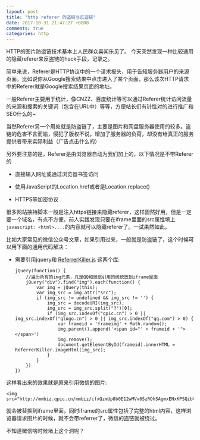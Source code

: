```yaml
---
layout: post
title: "http referer 的盗链与反盗链"
date: 2017-10-31 21:47:27 +0800
comments: true
categories: http
---
```


HTTP的图片防盗链技术基本上人民群众喜闻乐见了。 今天突然发现一种比较通用的隐藏referer来反盗链的hack手段，记录之。


简单来说，Referer是HTTP协议中的一个请求报头，用于告知服务器用户的来源页面。比如说你从Google搜索结果中点击进入了某个页面，那么该次HTTP请求中的Referer就是Google搜索结果页面的地址。

一般Referer主要用于统计，像CNZZ、百度统计等可以通过Referer统计访问流量的来源和搜索的关键词（包含在URL中）等等，方便站长们有针性对的进行推广和SEO什么的~

当然Referer另一个用处就是防盗链了，主要是图片和网盘服务器使用的较多。盗链的危害不言而喻，侵犯了版权不说，增加了服务器的负荷，却没有给真正的服务提供者带来实际利益（广告点击什么的）

另外要注意的是，Referer是由浏览器自动为我们加上的，以下情况是不带Referer的

* 直接输入网址或通过浏览器书签访问

* 使用JavaScript的Location.href或者是Location.replace()

* HTTPS等加密协议

很多网站挟持脚本一般是注入https链接来隐藏referer，这样固然好用，但是一定要一个域名，有点不方便。前人实践发现只要在iframe里面的src属性填上 `javascript: <html>....`的内容就可以隐藏referer了。一试果然如此。

比如大家常见的微信公众号文章，如果引用过来，一般就是防盗链了，这个时候可以用下面的通用代码解决：

* 需要引用jquery和  [ReferrerKiller.js](https://github.com/jpgerek/referrer-killer) 这两个库:

    ```
    jQuery(function() {
        //遍历所有的img元素，凡是QQ和微信引用的统统放到iframe里面
        jQuery("div").find("img").each(function() {
            var img = jQuery(this);
            var img_src = img.attr("src");
            if (img_src != undefined && img_src != '') {
                img_src = decodeURI(img_src);
                img_src = img_src.split("?")[0];
                if (img_src.indexOf("qpic.cn") > 0 || img_src.indexOf("qlogo.cn") > 0 || img_src.indexOf("qq.com") > 0) {
                    var frameid = 'frameimg' + Math.random();
                    img.parent().append('<span id="' + frameid + '"></span>')
                    img.remove();
                    document.getElementById(frameid).innerHTML = ReferrerKiller.imageHtml(img_src);
                }
            }
        })
    })
    ```

这样看出来的效果就是原来引用微信的图片:

    <img src="http://mmbiz.qpic.cn/mmbiz/cfxQzmUp8b0E12wMVv6SzROhSAgmxENxKPSQibVNhXAx8vr3BQW1lnlakR8wDVLc38QSZwnRfiaDtPZ0d3PhBMtQ/640?"/>

就会被替换到iframe里面，同时iframe的src属性包括了完整的html内容，这样浏览器请求图片的时候，就不会带referrer了，微信的盗链就被绕过。


不知道微信啥时候堵上这个洞呢？


